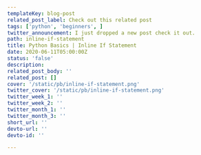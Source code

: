 ```yaml
---
templateKey: blog-post
related_post_label: Check out this related post
tags: ['python', 'beginners', ]
twitter_announcement: I just dropped a new post check it out.
path: inline-if-statement
title: Python Basics | Inline If Statement
date: 2020-06-11T05:00:00Z
status: 'false'
description:
related_post_body: ''
related_post: []
cover: '/static/pb/inline-if-statement.png'
twitter_cover: '/static/pb/inline-if-statement.png'
twitter_week_1: ''
twitter_week_2: ''
twitter_month_1: ''
twitter_month_3: ''
short_url: ''
devto-url: ''
devto-id: ''

---
```


<!--
<p style='text-align: center'>
<a href='https://waylonwalker.com/blog/inline-if-statement'>
  <img
    style='width:500px; max-width:80%; margin: auto;'
    src="https://waylonwalker.com/inline-if-statement.png"
    alt="Read more from the Python Basics | Inline If Statement article"
  />
  </a>
</p>

-->
